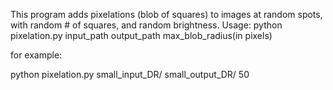 This program adds pixelations (blob of squares) to images at random spots, with random # of squares, and random brightness.
Usage:
python pixelation.py input_path output_path max_blob_radius(in pixels)

for example:

python pixelation.py small_input_DR/ small_output_DR/ 50
